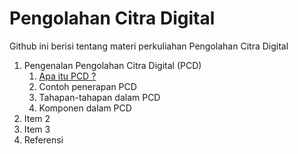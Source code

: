 # Pengolahan Citra Digital
Github ini berisi tentang materi perkuliahan Pengolahan Citra Digital

1. Pengenalan Pengolahan Citra Digital (PCD)
   1. [Apa itu PCD ?](Pertemuan%201/apa%20itu%20pcd.md)
   1. Contoh penerapan PCD
   1. Tahapan-tahapan dalam PCD
   1. Komponen dalam PCD
1. Item 2
1. Item 3
1. Referensi